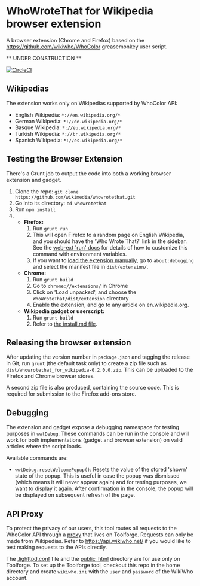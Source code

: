 # WhoWroteThat for Wikipedia browser extension

A browser extension (Chrome and Firefox) based on the https://github.com/wikiwho/WhoColor greasemonkey user script.

** UNDER CONSTRUCTION **

[![CircleCI](https://circleci.com/gh/wikimedia/WhoWroteThat.svg?style=svg)](https://circleci.com/gh/wikimedia/WhoWroteThat)

## Wikipedias

The extension works only on Wikipedias supported by WhoColor API:

* English Wikipedia: `*://en.wikipedia.org/*`
* German Wikipedia: `*://de.wikipedia.org/*`
* Basque Wikipedia: `*://eu.wikipedia.org/*`
* Turkish Wikipedia: `*://tr.wikipedia.org/*`
* Spanish Wikipedia: `*://es.wikipedia.org/*`

## Testing the Browser Extension

There's a Grunt job to output the code into both a working browser extension and gadget.

1. Clone the repo: `git clone https://github.com/wikimedia/whowrotethat.git`
2. Go into its directory: `cd whowrotethat`
2. Run `npm install`
3.
   * **Firefox:**
      1. Run `grunt run`
      2. This will open Firefox to a random page on English Wikipedia,
         and you should have the 'Who Wrote That?' link in the sidebar.
         See the [web-ext 'run' docs](https://developer.mozilla.org/en-US/docs/Mozilla/Add-ons/WebExtensions/web-ext_command_reference#web-ext_run)
         for details of how to customize this command with environment variables.
      3. If you want to [load the extension manually](https://developer.mozilla.org/en-US/docs/Mozilla/Add-ons/WebExtensions/Temporary_Installation_in_Firefox),
         go to `about:debugging` and select the manifest file in `dist/extension/`.
   * **Chrome:**
      1. Run `grunt build`
      2. Go to `chrome://extensions/` in Chrome
      3. Click on 'Load unpacked', and choose the `WhoWroteThat/dist/extension` directory
      4. Enable the extension, and go to any article on en.wikipedia.org.
   * **Wikipedia gadget or userscript:**
      1. Run `grunt build`
      2. Refer to [the install.md file](./tutorials/install.md).

## Releasing the browser extension

After updating the version number in `package.json`
and tagging the release in Git,
run `grunt` (the default task only) to create
a zip file such as `dist/whowrotethat_for_wikipedia-0.2.0.0.zip`.
This can be uploaded to the Firefox and Chrome browser stores.

A second zip file is also produced, containing the source code.
This is required for submission to the Firefox add-ons store.

## Debugging

The extension and gadget expose a debugging namespace for testing purposes in `wwtDebug`. These commands can be run in the console and will work for both implementations (gadget and browser extension) on valid articles where the script loads.

Available commands are:

* `wwtDebug.resetWelcomePopup()`: Resets the value of the stored 'shown' state of the popup. This is useful in case the popup was dismissed (which means it will never appear again) and for testing purposes, we want to display it again. After confirmation in the console, the popup will be displayed on subsequent refresh of the page.

## API Proxy

To protect the privacy of our users, this tool routes all requests to the WhoColor API through a
[proxy](./public_html/wikiWhoProxy.php) that lives on Toolforge. Requests can only be made from
Wikipedias. Refer to https://api.wikiwho.net/ if you would like to test making requests to the APIs
directly.

The [.lighttpd.conf](./.lighttpd.conf) file and the [public_html](./public_html) directory are for
use only on Toolforge. To set up the Toolforge tool, checkout this repo in the home directory and
create `wikiwho.ini` with the `user` and `password` of the WikiWho account.
